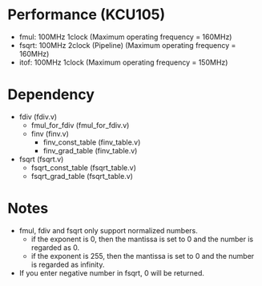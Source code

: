 # Performance (KCU105)
- fmul: 100MHz 1clock (Maximum operating frequency = 160MHz)
- fsqrt: 100MHz 2clock (Pipeline) (Maximum operating frequency = 160MHz)
- itof: 100MHz 1clock (Maximum operating frequency = 150MHz)
# Dependency
- fdiv (fdiv.v)
  - fmul_for_fdiv (fmul_for_fdiv.v)
  - finv (finv.v)
    - finv_const_table (finv_table.v)
    - finv_grad_table (finv_table.v)
- fsqrt (fsqrt.v)
  - fsqrt_const_table (fsqrt_table.v)
  - fsqrt_grad_table (fsqrt_table.v)
    
# Notes
- fmul, fdiv and fsqrt only support normalized numbers.
  - if the exponent is 0, then the mantissa is set to 0 and the number is regarded as 0.
  - if the exponent is 255, then the mantissa is set to 0 and the number is regarded as infinity.
- If you enter negative number in fsqrt, 0 will be returned.
